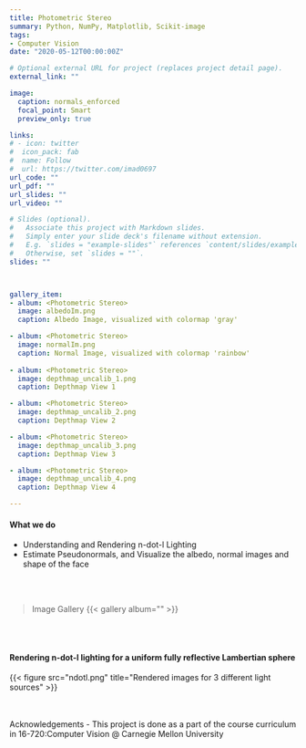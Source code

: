 ```yaml
---
title: Photometric Stereo
summary: Python, NumPy, Matplotlib, Scikit-image
tags:
- Computer Vision
date: "2020-05-12T00:00:00Z"

# Optional external URL for project (replaces project detail page).
external_link: ""

image:
  caption: normals_enforced
  focal_point: Smart
  preview_only: true

links:
# - icon: twitter
#  icon_pack: fab
#  name: Follow
#  url: https://twitter.com/imad0697
url_code: ""
url_pdf: ""
url_slides: ""
url_video: ""

# Slides (optional).
#   Associate this project with Markdown slides.
#   Simply enter your slide deck's filename without extension.
#   E.g. `slides = "example-slides"` references `content/slides/example-slides.md`.
#   Otherwise, set `slides = ""`.
slides: ""



gallery_item:
- album: <Photometric Stereo>
  image: albedoIm.png
  caption: Albedo Image, visualized with colormap 'gray'

- album: <Photometric Stereo>
  image: normalIm.png
  caption: Normal Image, visualized with colormap 'rainbow'
  
- album: <Photometric Stereo>
  image: depthmap_uncalib_1.png
  caption: Depthmap View 1

- album: <Photometric Stereo>
  image: depthmap_uncalib_2.png
  caption: Depthmap View 2 

- album: <Photometric Stereo>
  image: depthmap_uncalib_3.png
  caption: Depthmap View 3

- album: <Photometric Stereo>
  image: depthmap_uncalib_4.png
  caption: Depthmap View 4

---
```

#### What we do
- Understanding and Rendering n-dot-l Lighting
- Estimate Pseudonormals, and Visualize the albedo, normal images and shape of the face  

<br>
<br>

> Image Gallery
{{< gallery album="<Photometric Stereo>" >}}

<br>
<br>

#### Rendering n-dot-l lighting for a uniform fully reflective Lambertian sphere
{{< figure src="ndotl.png" title="Rendered images for 3 different light sources" >}}  


<br>
<br>
Acknowledgements - This project is done as a part of the course curriculum in 16-720:Computer Vision @ Carnegie Mellon University

